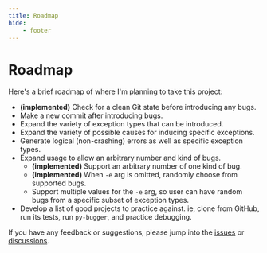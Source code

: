 ```yaml
---
title: Roadmap
hide:
    - footer
---
```


# Roadmap

Here's a brief roadmap of where I'm planning to take this project:

- **(implemented)** Check for a clean Git state before introducing any bugs.
- Make a new commit after introducing bugs.
- Expand the variety of exception types that can be introduced.
- Expand the variety of possible causes for inducing specific exceptions.
- Generate logical (non-crashing) errors as well as specific exception types.
- Expand usage to allow an arbitrary number and kind of bugs.
    - **(implemented)** Support an arbitrary number of one kind of bug.
    - **(implemented)** When `-e` arg is omitted, randomly choose from supported bugs.
    - Support multiple values for the `-e` arg, so user can have random bugs from a specific subset of exception types.
- Develop a list of good projects to practice against. ie, clone <project> from GitHub, run its tests, run `py-bugger`, and practice debugging.

If you have any feedback or suggestions, please jump into the [issues](https://github.com/ehmatthes/py-bugger/issues) or [discussions](https://github.com/ehmatthes/py-bugger/discussions).